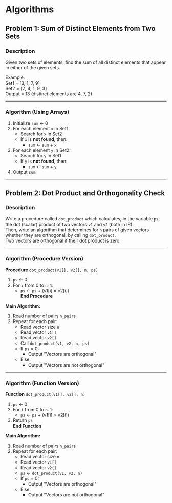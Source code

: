 # Algorithms

## Problem 1: Sum of Distinct Elements from Two Sets

### Description
Given two sets of elements, find the sum of all distinct elements that appear in either of the given sets.

Example:  
Set1 = [3, 1, 7, 9]  
Set2 = [2, 4, 1, 9, 3]  
Output = 13 (distinct elements are 4, 7, 2)

---

### Algorithm (Using Arrays)
1. Initialize `sum` ← 0
2. For each element `x` in Set1:
   - Search for `x` in Set2
   - If `x` is **not found**, then:
     - `sum` ← `sum` + `x`
3. For each element `y` in Set2:
   - Search for `y` in Set1
   - If `y` is **not found**, then:
     - `sum` ← `sum` + `y`
4. Output `sum`

---

## Problem 2: Dot Product and Orthogonality Check

### Description
Write a procedure called `dot_product` which calculates, in the variable `ps`, the dot (scalar) product of two vectors `v1` and `v2` (both in IR).  
Then, write an algorithm that determines for `n` pairs of given vectors whether they are orthogonal, by calling `dot_product`.  
Two vectors are orthogonal if their dot product is zero.

---

### Algorithm (Procedure Version)
**Procedure** `dot_product(v1[], v2[], n, ps)`  
1. `ps` ← 0  
2. For `i` from 0 to `n-1`:
   - `ps` ← `ps` + (v1[i] × v2[i])  
**End Procedure**

**Main Algorithm:**
1. Read number of pairs `n_pairs`
2. Repeat for each pair:
   - Read vector size `n`
   - Read vector `v1[]`
   - Read vector `v2[]`
   - Call `dot_product(v1, v2, n, ps)`
   - If `ps` = 0:
     - Output "Vectors are orthogonal"
   - Else:
     - Output "Vectors are not orthogonal"

---

### Algorithm (Function Version)
**Function** `dot_product(v1[], v2[], n)`  
1. `ps` ← 0  
2. For `i` from 0 to `n-1`:
   - `ps` ← `ps` + (v1[i] × v2[i])  
3. Return `ps`  
**End Function**

**Main Algorithm:**
1. Read number of pairs `n_pairs`
2. Repeat for each pair:
   - Read vector size `n`
   - Read vector `v1[]`
   - Read vector `v2[]`
   - `ps` ← `dot_product(v1, v2, n)`
   - If `ps` = 0:
     - Output "Vectors are orthogonal"
   - Else:
     - Output "Vectors are not orthogonal"
